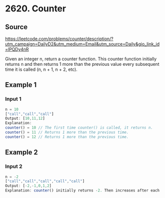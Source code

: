 # 2620. Counter

## Source

<https://leetcode.com/problems/counter/description/?utm_campaign=DailyD2&utm_medium=Email&utm_source=Daily&gio_link_id=lPQDy4nR>

Given an integer n, return a counter function. This counter function initially returns n and then returns 1 more than the previous value every subsequent time it is called (n, n + 1, n + 2, etc).

## Example 1

### Input 1

```js
n = 10
["call","call","call"]
Output: [10,11,12]
Explanation:
counter() = 10 // The first time counter() is called, it returns n.
counter() = 11 // Returns 1 more than the previous time.
counter() = 12 // Returns 1 more than the previous time.
```

## Example 2

### Input 2

```js
n = -2
["call","call","call","call","call"]
Output: [-2,-1,0,1,2]
Explanation: counter() initially returns -2. Then increases after each sebsequent call.
```
